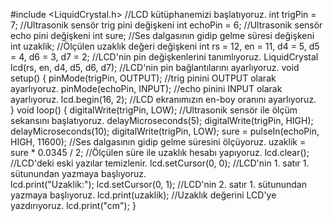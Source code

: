 #include  <LiquidCrystal.h>  //LCD kütüphanemizi başlatıyoruz.
int trigPin = 7; //Ultrasonik sensör trig pini değişkeni
int echoPin = 6; //Ultrasonik sensör echo pini değişkeni
int sure; //Ses dalgasının gidip gelme süresi değişkeni
int uzaklik; //Ölçülen uzaklık değeri değişkeni
int rs = 12, en = 11, d4 = 5, d5 = 4, d6 = 3, d7 = 2; //LCD'nin pin değişkenlerini tanımlıyoruz.
LiquidCrystal lcd(rs, en, d4, d5, d6, d7); //LCD'nin pin bağlantılarını ayarlıyoruz.
void setup() {
  pinMode(trigPin, OUTPUT); //trig pinini OUTPUT olarak ayarlıyoruz.
  pinMode(echoPin, INPUT); //echo pinini INPUT olarak ayarlıyoruz.
  lcd.begin(16, 2); //LCD ekranımızın en-boy oranını ayarlıyoruz.                               
}
void loop() {
  digitalWrite(trigPin, LOW); //Ultrasonik sensör ile ölçüm sekansını başlatıyoruz.
  delayMicroseconds(5);
  digitalWrite(trigPin, HIGH);
  delayMicroseconds(10);
  digitalWrite(trigPin, LOW);
  sure = pulseIn(echoPin, HIGH, 11600); //Ses dalgasının gidip gelme süresini ölçüyoruz.
  uzaklik = sure * 0.0345 / 2; //Ölçülen süre ile uzaklık hesabı yapıyoruz.
  lcd.clear(); //LCD'deki eski yazılar temizlenir.
  lcd.setCursor(0, 0); //LCD'nin 1. satır 1. sütunundan yazmaya başlıyoruz.      
  lcd.print("Uzaklik:");
  lcd.setCursor(0, 1); //LCD'nin 2. satır 1. sütunundan yazmaya başlıyoruz.
  lcd.print(uzaklik); //Uzaklık değerini LCD'ye yazdırıyoruz.
  lcd.print("cm");
}
